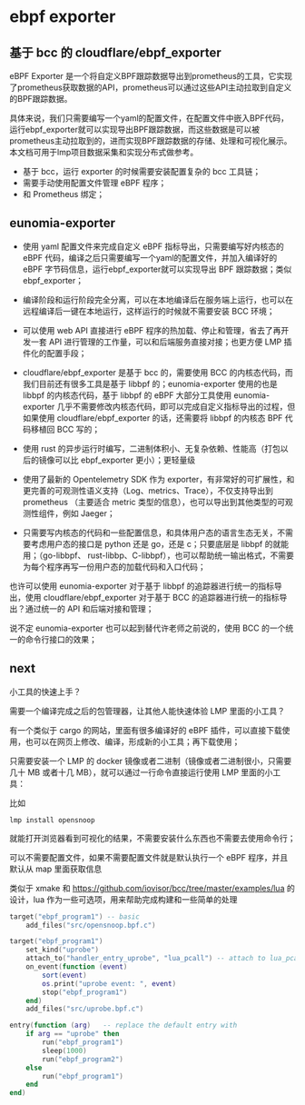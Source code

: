 # ebpf exporter

## 基于 bcc 的 cloudflare/ebpf_exporter

eBPF Exporter 是一个将自定义BPF跟踪数据导出到prometheus的工具，它实现了prometheus获取数据的API，prometheus可以通过这些API主动拉取到自定义的BPF跟踪数据。

具体来说，我们只需要编写一个yaml的配置文件，在配置文件中嵌入BPF代码，运行ebpf_exporter就可以实现导出BPF跟踪数据，而这些数据是可以被prometheus主动拉取到的，进而实现BPF跟踪数据的存储、处理和可视化展示。本文档可用于lmp项目数据采集和实现分布式做参考。

- 基于 bcc，运行 exporter 的时候需要安装配置复杂的 bcc 工具链；
- 需要手动使用配置文件管理 eBPF 程序；
- 和 Prometheus 绑定；

## eunomia-exporter

- 使用 yaml 配置文件来完成自定义 eBPF 指标导出，只需要编写好内核态的 eBPF 代码，编译之后只需要编写一个yaml的配置文件，并加入编译好的 eBPF 字节码信息，运行ebpf_exporter就可以实现导出 BPF 跟踪数据；类似 ebpf_exporter；

- 编译阶段和运行阶段完全分离，可以在本地编译后在服务端上运行，也可以在远程编译后一键在本地运行，这样运行的时候就不需要安装 BCC 环境；

- 可以使用 web API 直接进行 eBPF 程序的热加载、停止和管理，省去了再开发一套 API 进行管理的工作量，可以和后端服务直接对接；也更方便 LMP 插件化的配置手段；

- cloudflare/ebpf_exporter 是基于 bcc 的，需要使用 BCC 的内核态代码，而我们目前还有很多工具是基于 libbpf 的；eunomia-exporter 使用的也是 libbpf 的内核态代码，基于 libbpf 的 eBPF 大部分工具使用 eunomia-exporter 几乎不需要修改内核态代码，即可以完成自定义指标导出的过程，但如果使用 cloudflare/ebpf_exporter 的话，还需要将 libbpf 的内核态 BPF 代码移植回 BCC 写的；

- 使用 rust 的异步运行时编写，二进制体积小、无复杂依赖、性能高（打包以后的镜像可以比 ebpf_exporter 更小）；更轻量级

- 使用了最新的 Opentelemetry SDK 作为 exporter，有非常好的可扩展性，和更完善的可观测性语义支持（Log、metrics、Trace），不仅支持导出到 prometheus （主要适合 metric 类型的信息），也可以导出到其他类型的可观测性组件，例如 Jaeger；

- 只需要写内核态的代码和一些配置信息，和具体用户态的语言生态无关，不需要考虑用户态的接口是 python 还是 go，还是 c；只要底层是 libbpf 的就能用；（go-libbpf、 rust-libbp、C-libbpf），也可以帮助统一输出格式，不需要为每个程序再写一份用户态的加载代码和入口代码；

也许可以使用 eunomia-exporter 对于基于 libbpf 的追踪器进行统一的指标导出，使用 cloudflare/ebpf_exporter 对于基于 BCC 的追踪器进行统一的指标导出？通过统一的 API 和后端对接和管理；

说不定 eunomia-exporter 也可以起到替代许老师之前说的，使用 BCC 的一个统一的命令行接口的效果；

## next

小工具的快速上手？

需要一个编译完成之后的包管理器，让其他人能快速体验 LMP 里面的小工具？

有一个类似于 cargo 的网站，里面有很多编译好的 eBPF 插件，可以直接下载使用，也可以在网页上修改、编译，形成新的小工具；再下载使用；

只需要安装一个 LMP 的 docker 镜像或者二进制（镜像或者二进制很小，只需要几十 MB 或者十几 MB），就可以通过一行命令直接运行使用 LMP 里面的小工具：

比如
```
lmp install opensnoop
```

就能打开浏览器看到可视化的结果，不需要安装什么东西也不需要去使用命令行；

可以不需要配置文件，如果不需要配置文件就是默认执行一个 eBPF 程序，并且默认从 map 里面获取信息

类似于 xmake 和 https://github.com/iovisor/bcc/tree/master/examples/lua 的设计，lua 作为一些可选项，用来帮助完成构建和一些简单的处理

```lua
target("ebpf_program1") -- basic
    add_files("src/opensnoop.bpf.c")

target("ebpf_program1")
    set_kind("uprobe")
    attach_to("handler_entry_uprobe", "lua_pcall") -- attach to lua_pcall in uprobe
    on_event(function (event)
        sort(event)
        os.print("uprobe event: ", event)
        stop("ebpf_program1")
    end)
    add_files("src/uprobe.bpf.c")

entry(function (arg)   -- replace the default entry with 
    if arg == "uprobe" then
        run("ebpf_program1")
        sleep(1000)
        run("ebpf_program2")
    else
        run("ebpf_program1")
    end
end)
```